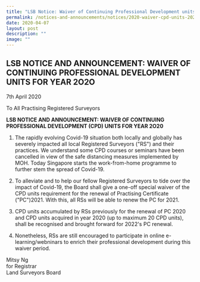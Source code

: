```yaml
---
title: "LSB Notice: Waiver of Continuing Professional Development units for Year 2020"
permalink: /notices-and-announcements/notices/2020-waiver-cpd-units-2020/
date: 2020-04-07
layout: post
description: ""
image: ""
---
```

## LSB NOTICE AND ANNOUNCEMENT: WAIVER OF CONTINUING PROFESSIONAL DEVELOPMENT  UNITS FOR YEAR 2O2O

7th April 2020

To All Practising Registered Surveyors

**LSB NOTICE AND ANNOUNCEMENT: WAIVER OF CONTINUING PROFESSIONAL DEVELOPMENT (CPD) UNITS FOR YEAR 2O20**

1. The rapidly evolving Covid-19 situation both locally and globally has severely impacted all local Registered Surveyors ("RS") and their practices. We understand some CPD courses or seminars have been cancelled in view of the safe distancing measures implemented by MOH. Today Singapore starts the work-from-home programme to further stem the spread of Covid-19.

2. To alleviate and to help our fellow Registered Surveyors to tide over the impact of Covid-19, the Board shall give a one-off special waiver of the CPD units requirement for the renewal of Practising Certificate ("PC")2021. With this, all RSs will be able to renew the PC for 2021.

3. CPD units accumulated by RSs previously for the renewal of PC 2020 and CPD units acquired in year 2020 (up to maximum 20 CPD units), shall be recognised and brought forward for 2022's PC renewal.

4. Nonetheless, RSs are still encouraged to participate in online e-learning/webninars to enrich their professional development during this waiver period.





Mitsy Ng<br>
for Registrar<br>
Land Surveyors Board
